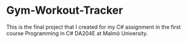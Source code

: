 # Gym-Workout-Tracker
This is the final project that I created for my C# assignment in the first course Programming in C# DA204E at Malmö University.
